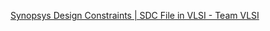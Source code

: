[Synopsys Design Constraints | SDC File in VLSI - Team VLSI](https://teamvlsi.com/2020/05/sdc-synopsys-design-constraint-file-in.html)


